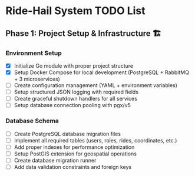 # Ride-Hail System TODO List

## Phase 1: Project Setup & Infrastructure 🏗️

### Environment Setup
- [x] Initialize Go module with proper project structure
- [x] Setup Docker Compose for local development (PostgreSQL + RabbitMQ + 3 microservices)
- [ ] Create configuration management (YAML + environment variables)
- [ ] Setup structured JSON logging with required fields
- [ ] Create graceful shutdown handlers for all services
- [ ] Setup database connection pooling with pgx/v5

### Database Schema
- [ ] Create PostgreSQL database migration files
- [ ] Implement all required tables (users, roles, rides, coordinates, etc.)
- [ ] Add proper indexes for performance optimization
- [ ] Setup PostGIS extension for geospatial operations
- [ ] Create database migration runner
- [ ] Add data validation constraints and foreign keys